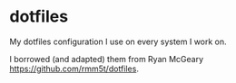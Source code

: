 dotfiles
========

My dotfiles configuration I use on every system I work on.

I borrowed (and adapted) them from Ryan McGeary https://github.com/rmm5t/dotfiles.
